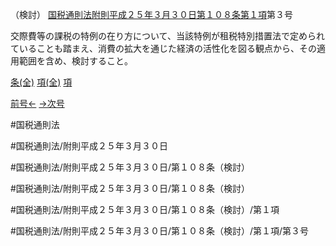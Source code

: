 （検討）
[国税通則法附則平成２５年３月３０日第１０８条第１項](国税通則法＿＿＿＿附則平成２５年３月３０日第１０８条第１項)第３号

交際費等の課税の特例の在り方について、当該特例が租税特別措置法で定められていることも踏まえ、消費の拡大を通じた経済の活性化を図る観点から、その適用範囲を含め、検討すること。

[条(全)](国税通則法＿＿＿＿附則平成２５年３月３０日第１０８条_.md)    [項(全)](国税通則法＿＿＿＿附則平成２５年３月３０日第１０８条第１項_.md)    [項](国税通則法＿＿＿＿附則平成２５年３月３０日第１０８条第１項.md)

[前号←](国税通則法＿＿＿＿附則平成２５年３月３０日第１０８条第１項第２号.md)    [→次号](国税通則法＿＿＿＿附則平成２５年３月３０日第１０８条第１項第４号.md)

#国税通則法

#国税通則法/附則平成２５年３月３０日

#国税通則法/附則平成２５年３月３０日/第１０８条（検討）

#国税通則法/附則平成２５年３月３０日/第１０８条（検討）

#国税通則法/附則平成２５年３月３０日/第１０８条（検討）/第１項

#国税通則法/附則平成２５年３月３０日/第１０８条（検討）/第１項/第３号

